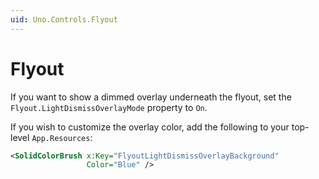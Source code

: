 ```yaml
---
uid: Uno.Controls.Flyout
---
```


# Flyout

If you want to show a dimmed overlay underneath the flyout, set the `Flyout.LightDismissOverlayMode` property to `On`.

If you wish to customize the overlay color, add the following to your top-level `App.Resources`:

```xml
<SolidColorBrush x:Key="FlyoutLightDismissOverlayBackground"
                 Color="Blue" />
```
